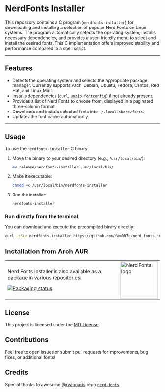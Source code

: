 # NerdFonts Installer

This repository contains a C program (`nerdfonts-installer`) for downloading and installing a selection of popular Nerd Fonts on Linux systems. The program automatically detects the operating system, installs necessary dependencies, and provides a user-friendly menu to select and install the desired fonts. This C implementation offers improved stability and performance compared to a shell script.

---

## Features

- Detects the operating system and selects the appropriate package manager. Currently supports Arch, Debian, Ubuntu, Fedora, Centos, Red Hat, and Linux Mint.
- Installs dependencies (`curl`, `unzip`, `fontconfig`) if not already present.
- Provides a list of Nerd Fonts to choose from, displayed in a paginated three-column format.
- Downloads and installs selected fonts into `~/.local/share/fonts`.
- Updates the font cache automatically.

---

## Usage

To use the `nerdfonts-installer` C binary:

1. Move the binary to your desired directory (e.g., `/usr/local/bin/`):
   ```sh
   mv release/nerdfonts-installer /usr/local/bin/
   ```
2. Make it executable:
   ```sh
   chmod +x /usr/local/bin/nerdfonts-installer
   ```
3. Run the installer:
   ```sh
   nerdfonts-installer
   ```

### Run directly from the terminal

You can download and execute the precompiled binary directly:
   ```sh
   curl -sSLo nerdfonts-installer https://github.com/fam007e/nerd_fonts_installer/releases/latest/download/nerdfonts-installer && chmod +x nerdfonts-installer && ./nerdfonts-installer
   ```

## Installation from Arch AUR

<table>
<tr>
<td>

Nerd Fonts Installer is also available as a package in various repositories:

[![Packaging status](https://repology.org/badge/vertical-allrepos/nerdfonts-installer.svg)](https://repology.org/project/nerdfonts-installer/versions)

</td>
<td>
<img src="https://github.com/ryanoasis/nerd-fonts/blob/master/images/nerd-fonts-logo.svg" alt="Nerd Fonts logo" width="120">
</td>
</tr>
</table>



## License
This project is licensed under the [MIT License](LICENSE).

## Contributions
Feel free to open issues or submit pull requests for improvements, bug fixes, or additional fonts!

## Credits
Special thanks to awesome [@ryanoasis](https://github.com/ryanoasis) repo [`nerd-fonts`](https://github.com/ryanoasis/nerd-fonts).
